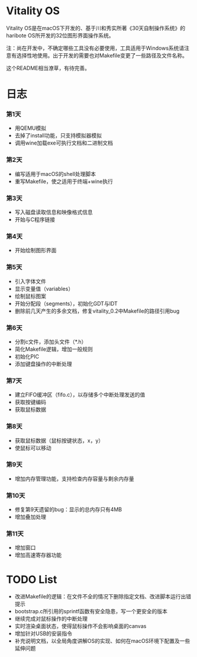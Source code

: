 # Vitality OS

Vitality OS是在macOS下开发的、基于川和秀实所著《30天自制操作系统》的haribote OS所开发的32位图形界面操作系统。

注：尚在开发中，不确定哪些工具没有必要使用，工具适用于Windows系统请注意有选择性地使用。出于开发的需要也对Makefile变更了一些路径及文件名称。

这个README相当潦草，有待完善。

# 日志

### 第1天

- 用QEMU模拟
- 去掉了install功能，只支持模拟器模拟
- 调用wine加载exe可执行文档和二进制文档

### 第2天

- 编写适用于macOS的shell处理脚本
- 重写Makefile，使之适用于终端+wine执行

### 第3天

- 写入磁盘读取信息和映像格式信息
- 开始与C程序链接

### 第4天

- 开始绘制图形界面


### 第5天

- 引入字体文件
- 显示变量值（variables）
- 绘制鼠标图案
- 开始分配段（segments），初始化GDT与IDT
- 删除前几天产生的多余文档，修复vitality_0.2中Makefile的路径引用bug

### 第6天

- 分割c文件，添加头文件（*.h）
- 简化Makefile逻辑，增加一般规则
- 初始化PIC
- 添加键盘操作的中断处理

### 第7天

- 建立FIFO缓冲区（fifo.c），以存储多个中断处理发送的值
- 获取按键编码
- 获取鼠标数据

### 第8天

- 获取鼠标数据（鼠标按键状态，x，y）
- 使鼠标可以移动

### 第9天

- 增加内存管理功能，支持检查内存容量与剩余内存量

### 第10天

- 修复第9天遗留的bug：显示的总内存只有4MB
- 增加叠加处理

### 第11天

- 增加窗口
- 增加高速寄存器功能

# TODO List

- 改进Makefile的逻辑：在文件不全的情况下删除指定文档、改进脚本运行出错提示
- bootstrap.c所引用的sprintf函数有安全隐患，写一个更安全的版本
- 继续完成对鼠标操作的中断处理
- 实时渲染桌面状态，使得鼠标操作不会影响桌面的canvas
- 增加针对USB的安装指令
- 补充说明文档，以全局角度讲解OS的实现、如何在macOS环境下配置及一些延伸问题
